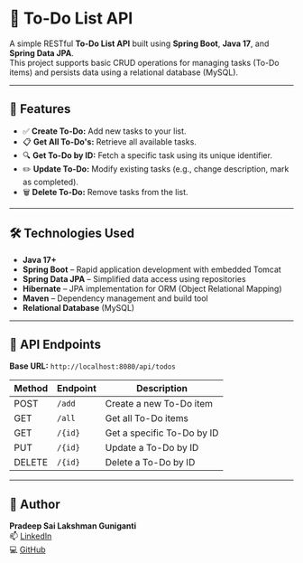 # 📝 To-Do List API

A simple RESTful **To-Do List API** built using **Spring Boot**, **Java 17**, and **Spring Data JPA**.  
This project supports basic CRUD operations for managing tasks (To-Do items) and persists data using a relational database (MySQL).

---

## 🚀 Features

- ✅ **Create To-Do:** Add new tasks to your list.
- 📋 **Get All To-Do's:** Retrieve all available tasks.
- 🔍 **Get To-Do by ID:** Fetch a specific task using its unique identifier.
- ✏️ **Update To-Do:** Modify existing tasks (e.g., change description, mark as completed).
- 🗑️ **Delete To-Do:** Remove tasks from the list.

---

## 🛠️ Technologies Used

- **Java 17+**
- **Spring Boot** – Rapid application development with embedded Tomcat
- **Spring Data JPA** – Simplified data access using repositories
- **Hibernate** – JPA implementation for ORM (Object Relational Mapping)
- **Maven** – Dependency management and build tool
- **Relational Database** (MySQL)

---

## 🔗 API Endpoints

**Base URL:** `http://localhost:8080/api/todos`

| Method | Endpoint     | Description                   |
|--------|--------------|-------------------------------|
| POST   | `/add`       | Create a new To-Do item       |
| GET    | `/all`       | Get all To-Do items           |
| GET    | `/{id}`      | Get a specific To-Do by ID    |
| PUT    | `/{id}`      | Update a To-Do by ID          |
| DELETE | `/{id}`      | Delete a To-Do by ID          |


---

## 🙋 Author

**Pradeep Sai Lakshman Guniganti**  
📫 [LinkedIn](https://www.linkedin.com/in/pradeep-sai-lakshman-guniganti-53181826a?lipi=urn%3Ali%3Apage%3Ad_flagship3_profile_view_base_contact_details%3BFcmNjMFtR%2F%2BKBIaixJBtwQ%3D%3D)  
💻 [GitHub](https://github.com/Pradeep3083)


